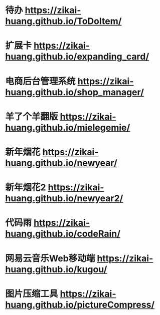# 待办 https://zikai-huang.github.io/ToDoItem/
# 扩展卡 https://zikai-huang.github.io/expanding_card/
# 电商后台管理系统 https://zikai-huang.github.io/shop_manager/
# 羊了个羊翻版 https://zikai-huang.github.io/mielegemie/
# 新年烟花 https://zikai-huang.github.io/newyear/
# 新年烟花2 https://zikai-huang.github.io/newyear2/
# 代码雨 https://zikai-huang.github.io/codeRain/
# 网易云音乐Web移动端 https://zikai-huang.github.io/kugou/
# 图片压缩工具 https://zikai-huang.github.io/pictureCompress/
